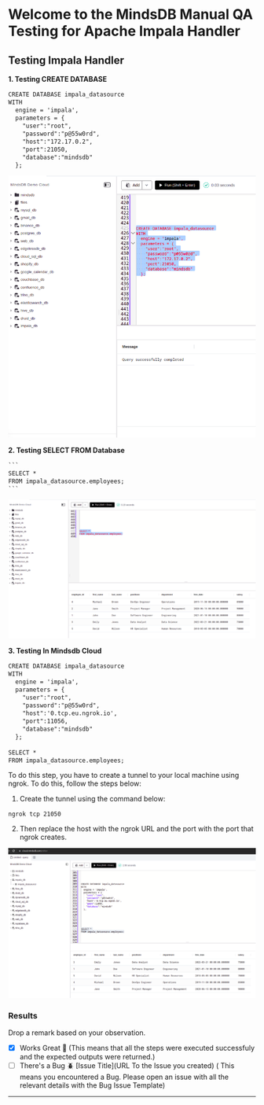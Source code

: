 # Welcome to the MindsDB Manual QA Testing for Apache Impala Handler

## Testing Impala Handler

**1. Testing CREATE DATABASE**

```
CREATE DATABASE impala_datasource
WITH
  engine = 'impala',
  parameters = {
    "user":"root",
    "password":"p@55w0rd",
    "host":"172.17.0.2",
    "port":21050,
    "database":"mindsdb"
  };
```

![](create_database_local_impala.png)


**2. Testing SELECT FROM Database**
    
    ```
    SELECT *
    FROM impala_datasource.employees;
    ```
![](select_local_impala.png)

**3. Testing In Mindsdb Cloud**

```
CREATE DATABASE impala_datasource
WITH
  engine = 'impala',
  parameters = {
    "user":"root",
    "password":"p@55w0rd",
    "host":'0.tcp.eu.ngrok.io',
    "port":11056,
    "database":"mindsdb"
  };

SELECT *
FROM impala_datasource.employees;
```
To do this step, you have to create a tunnel to your local machine using ngrok. To do this, follow the steps below:

1. Create the tunnel using the command below:
```
ngrok tcp 21050
```
2. Then replace the host with the ngrok URL and the port with the port that ngrok creates.

![](create_database_and_select_cloud_impala.png)


### Results

Drop a remark based on your observation.
- [x] Works Great 💚 (This means that all the steps were executed successfuly and the expected outputs were returned.)
- [ ] There's a Bug 🪲 [Issue Title](URL To the Issue you created) ( This means you encountered a Bug. Please open an issue with all the relevant details with the Bug Issue Template)

---


